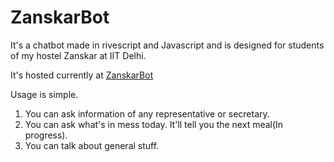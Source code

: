 # ZanskarBot

It's a chatbot made in rivescript and Javascript and is designed for students of my hostel Zanskar at IIT Delhi. 

It's hosted currently at <a href = "https://sanjay-sopho.github.io/ZanskarBot/">ZanskarBot</a>

Usage is simple. 
1. You can ask information of any representative or secretary. <img href="https://ibb.co/kzU2qw"/>
2. You can ask what's in mess today. It'll tell you the next meal(In progress).
3. You can talk about general stuff.
